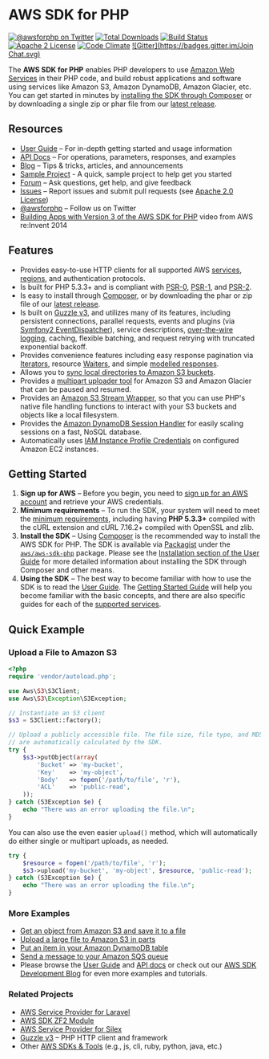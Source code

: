 # AWS SDK for PHP

[![@awsforphp on Twitter](http://img.shields.io/badge/twitter-%40awsforphp-blue.svg?style=flat)](https://twitter.com/awsforphp)
[![Total Downloads](https://img.shields.io/packagist/dt/aws/aws-sdk-php.svg?style=flat)](https://packagist.org/packages/aws/aws-sdk-php)
[![Build Status](https://img.shields.io/travis/aws/aws-sdk-php.svg?style=flat)](https://travis-ci.org/aws/aws-sdk-php)
[![Apache 2 License](https://img.shields.io/packagist/l/aws/aws-sdk-php.svg?style=flat)](http://aws.amazon.com/apache-2-0/)
[![Code Climate](https://codeclimate.com/github/aws/aws-sdk-php/badges/gpa.svg)](https://codeclimate.com/github/aws/aws-sdk-php)
[![Gitter](https://badges.gitter.im/Join Chat.svg)](https://gitter.im/aws/aws-sdk-php?utm_source=badge&utm_medium=badge&utm_campaign=pr-badge)

The **AWS SDK for PHP** enables PHP developers to use [Amazon Web Services][aws]
in their PHP code, and build robust applications and software using services
like Amazon S3, Amazon DynamoDB, Amazon Glacier, etc. You can get started in
minutes by [installing the SDK through Composer][docs-installation] or by
downloading a single zip or phar file from our [latest release][latest-release].

## Resources

* [User Guide][docs-guide] – For in-depth getting started and usage information
* [API Docs][docs-api] – For operations, parameters, responses, and examples
* [Blog][sdk-blog] – Tips & tricks, articles, and announcements
* [Sample Project][sdk-sample] - A quick, sample project to help get you started
* [Forum][sdk-forum] – Ask questions, get help, and give feedback
* [Issues][sdk-issues] – Report issues and submit pull requests
  (see [Apache 2.0 License][sdk-license])
* [@awsforphp][sdk-twitter] – Follow us on Twitter
* [Building Apps with Version 3 of the AWS SDK for PHP](http://youtu.be/STrtR89f5Pc) video from AWS
  re:Invent 2014

## Features

* Provides easy-to-use HTTP clients for all supported AWS
  [services][docs-services], [regions][docs-rande], and authentication
  protocols.
* Is built for PHP 5.3.3+ and is compliant with [PSR-0], [PSR-1], and [PSR-2].
* Is easy to install through [Composer][install-packagist], or by downloading
  the phar or zip file of our [latest release][latest-release].
* Is built on [Guzzle v3][guzzle], and utilizes many of its features, including
  persistent connections, parallel requests, events and plugins
  (via [Symfony2 EventDispatcher][symfony2-events]), service descriptions,
  [over-the-wire logging][docs-wire-logging], caching, flexible batching, and
  request retrying with truncated exponential backoff.
* Provides convenience features including easy response pagination via
  [Iterators][docs-iterators], resource [Waiters][docs-waiters], and simple
  [modelled responses][docs-models].
* Allows you to [sync local directories to Amazon S3 buckets][docs-s3-sync].
* Provides a [multipart uploader tool][docs-s3-multipart] for Amazon S3 and
  Amazon Glacier that can be paused and resumed.
* Provides an [Amazon S3 Stream Wrapper][docs-streamwrapper], so that you can
  use PHP's native file handling functions to interact with your S3 buckets and
  objects like a local filesystem.
* Provides the [Amazon DynamoDB Session Handler][docs-ddbsh] for easily scaling
  sessions on a fast, NoSQL database.
* Automatically uses [IAM Instance Profile Credentials][aws-iam-credentials] on
  configured Amazon EC2 instances.

## Getting Started

1. **Sign up for AWS** – Before you begin, you need to
   [sign up for an AWS account][docs-signup] and retrieve your AWS credentials.
1. **Minimum requirements** – To run the SDK, your system will need to meet the
   [minimum requirements][docs-requirements], including having **PHP 5.3.3+**
   compiled with the cURL extension and cURL 7.16.2+ compiled with OpenSSL and
   zlib.
1. **Install the SDK** – Using [Composer] is the recommended way to install the
   AWS SDK for PHP. The SDK is available via [Packagist] under the
   [`aws/aws-sdk-php`][install-packagist] package. Please see the
   [Installation section of the User Guide][docs-installation] for more
   detailed information about installing the SDK through Composer and other
   means.
1. **Using the SDK** – The best way to become familiar with how to use the SDK
   is to read the [User Guide][docs-guide]. The
   [Getting Started Guide][docs-quickstart] will help you become familiar with
   the basic concepts, and there are also specific guides for each of the
   [supported services][docs-services].

## Quick Example

### Upload a File to Amazon S3

```php
<?php
require 'vendor/autoload.php';

use Aws\S3\S3Client;
use Aws\S3\Exception\S3Exception;

// Instantiate an S3 client
$s3 = S3Client::factory();

// Upload a publicly accessible file. The file size, file type, and MD5 hash
// are automatically calculated by the SDK.
try {
    $s3->putObject(array(
        'Bucket' => 'my-bucket',
        'Key'    => 'my-object',
        'Body'   => fopen('/path/to/file', 'r'),
        'ACL'    => 'public-read',
    ));
} catch (S3Exception $e) {
    echo "There was an error uploading the file.\n";
}
```

You can also use the even easier `upload()` method, which will automatically do
either single or multipart uploads, as needed.

```php
try {
    $resource = fopen('/path/to/file', 'r');
    $s3->upload('my-bucket', 'my-object', $resource, 'public-read');
} catch (S3Exception $e) {
    echo "There was an error uploading the file.\n";
}
```

### More Examples

* [Get an object from Amazon S3 and save it to a file][example-s3-getobject]
* [Upload a large file to Amazon S3 in parts][example-s3-multipart]
* [Put an item in your Amazon DynamoDB table][example-dynamodb-putitem]
* [Send a message to your Amazon SQS queue][example-sqs-sendmessage]
* Please browse the [User Guide][docs-guide] and [API docs][docs-api] or check
  out our [AWS SDK Development Blog][sdk-blog] for even more examples and
  tutorials.

### Related Projects

* [AWS Service Provider for Laravel][mod-laravel]
* [AWS SDK ZF2 Module][mod-zf2]
* [AWS Service Provider for Silex][mod-silex]
* [Guzzle v3][guzzle-docs] – PHP HTTP client and framework
* Other [AWS SDKs & Tools][aws-tools] (e.g., js, cli, ruby, python, java, etc.)

[sdk-website]: http://aws.amazon.com/sdkforphp
[sdk-forum]: https://forums.aws.amazon.com/forum.jspa?forumID=80
[sdk-issues]: https://github.com/aws/aws-sdk-php/issues
[sdk-license]: http://aws.amazon.com/apache2.0/
[sdk-blog]: http://blogs.aws.amazon.com/php
[sdk-twitter]: https://twitter.com/awsforphp
[sdk-sample]: http://aws.amazon.com/developers/getting-started/php

[install-packagist]: https://packagist.org/packages/aws/aws-sdk-php
[latest-release]: https://github.com/aws/aws-sdk-php/releases/latest

[docs-api]: http://docs.aws.amazon.com/aws-sdk-php/v2/api/index.html
[docs-guide]: http://docs.aws.amazon.com/aws-sdk-php/v2/guide/index.html
[docs-contribution]: https://github.com/aws/aws-sdk-php/blob/master/CONTRIBUTING.md
[docs-performance]: http://docs.aws.amazon.com/aws-sdk-php/v2/guide/performance.html
[docs-migration]: http://docs.aws.amazon.com/aws-sdk-php/v2/guide/migration-guide.html
[docs-signup]: http://docs.aws.amazon.com/aws-sdk-php/v2/guide/awssignup.html
[docs-requirements]: http://docs.aws.amazon.com/aws-sdk-php/v2/guide/requirements.html
[docs-installation]: http://docs.aws.amazon.com/aws-sdk-php/v2/guide/installation.html
[docs-quickstart]: http://docs.aws.amazon.com/aws-sdk-php/v2/guide/quick-start.html
[docs-iterators]: http://docs.aws.amazon.com/aws-sdk-php/v2/guide/quick-start.html#iterators
[docs-waiters]: http://docs.aws.amazon.com/aws-sdk-php/v2/guide/feature-waiters.html
[docs-models]: http://docs.aws.amazon.com/aws-sdk-php/v2/guide/feature-models.html
[docs-exceptions]: http://docs.aws.amazon.com/aws-sdk-php/v2/guide/quick-start.html#error-handling
[docs-wire-logging]: http://docs.aws.amazon.com/aws-sdk-php/v2/guide/faq.html#how-can-i-see-what-data-is-sent-over-the-wire
[docs-services]: http://docs.aws.amazon.com/aws-sdk-php/v2/guide/index.html#supported-services
[docs-ddbsh]: http://docs.aws.amazon.com/aws-sdk-php/v2/guide/feature-dynamodb-session-handler.html
[docs-rande]: http://docs.aws.amazon.com/general/latest/gr/rande.html
[docs-streamwrapper]: http://docs.aws.amazon.com/aws-sdk-php/v2/guide/service-s3.html#amazon-s3-stream-wrapper
[docs-s3-sync]: http://blogs.aws.amazon.com/php/post/Tx2W9JAA7RXVOXA/Syncing-Data-with-Amazon-S3
[docs-s3-multipart]: http://docs.aws.amazon.com/aws-sdk-php/v2/guide/service-s3.html#uploading-large-files-using-multipart-uploads

[aws]: http://aws.amazon.com
[aws-iam-credentials]: http://docs.aws.amazon.com/AWSEC2/latest/UserGuide/UsingIAM.html#UsingIAMrolesWithAmazonEC2Instances
[aws-tools]: http://aws.amazon.com/tools
[guzzle]: https://github.com/guzzle/guzzle3
[guzzle-docs]: https://guzzle3.readthedocs.org
[composer]: http://getcomposer.org
[packagist]: http://packagist.org
[psr-0]: https://github.com/php-fig/fig-standards/blob/master/accepted/PSR-0.md
[psr-1]: https://github.com/php-fig/fig-standards/blob/master/accepted/PSR-1-basic-coding-standard.md
[psr-2]: https://github.com/php-fig/fig-standards/blob/master/accepted/PSR-2-coding-style-guide.md
[symfony2-events]: http://symfony.com/doc/2.3/components/event_dispatcher/introduction.html

[example-sqs-sendmessage]: http://docs.aws.amazon.com/aws-sdk-php/v2/guide/service-sqs.html#sending-messages
[example-s3-getobject]: http://docs.aws.amazon.com/aws-sdk-php/v2/guide/service-s3.html#saving-objects-to-a-file
[example-s3-multipart]: http://docs.aws.amazon.com/aws-sdk-php/v2/guide/service-s3.html#uploading-large-files-using-multipart-uploads
[example-dynamodb-putitem]: http://docs.aws.amazon.com/aws-sdk-php/v2/guide/service-dynamodb.html#adding-items

[mod-laravel]: https://github.com/aws/aws-sdk-php-laravel
[mod-zf2]: https://github.com/aws/aws-sdk-php-zf2
[mod-silex]: https://github.com/aws/aws-sdk-php-silex
